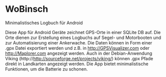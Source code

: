WoBinsch
========

Minimalistisches Logbuch für Android

Diese App für Android Geräte zeichnet GPS-Orte in einer SQLite DB auf.
Die Orte dienen zur Erstellung eines Logbuchs auf Segel- und Motorbooten und zur Automatisierung einer Ankerwache.
Die Daten können in Form einer .gpx Datei exportiert werden und z.B. in http://GPSVisualizer.com oder http://Maplorer.com angezeigt werden. Auch in der Debian-Anwendung Viking (http://http://sourceforge.net/projects/viking/) können .gpx Pfade direkt in Landkarten angezeigt werden.
Die App bietet minimalistische Funktionen, um die Batterie zu schonen.
